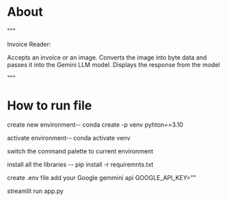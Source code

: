 # About
"""

Invoice Reader:

Accepts an invoice or an image.
Converts the image into byte data and passes it into the Gemini LLM model.
Displays the response from the model
 
"""

# How to run file
create new environment--   conda create -p venv pyhton==3.10 

activate environment--     conda activate venv 

switch the command palette to current environment

install all the libraries --  pip install -r requiremnts.txt

create .env file add your Google gemmini api GOOGLE_API_KEY=""

streamlit run app.py
